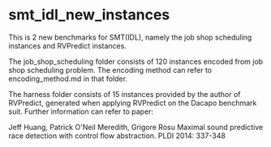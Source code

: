 # smt_idl_new_instances
This is 2 new benchmarks for SMT(IDL), namely the job shop scheduling instances and RVPredict instances.

The job_shop_scheduling folder consists of 120 instances encoded from job shop scheduling problem. The encoding method can refer to encoding_method.md in that folder.

The harness folder consists of 15 instances provided by the author of RVPredict, generated when applying RVPredict on the Dacapo benchmark suit. Further information can refer to paper:

Jeff Huang, Patrick O'Neil Meredith, Grigore Rosu
Maximal sound predictive race detection with control flow abstraction. PLDI 2014: 337-348
